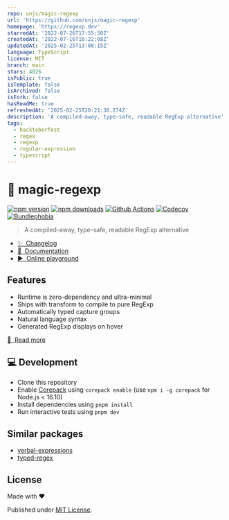 ```yaml
---
repo: unjs/magic-regexp
url: 'https://github.com/unjs/magic-regexp'
homepage: 'https://regexp.dev'
starredAt: '2022-07-26T17:55:50Z'
createdAt: '2022-07-16T16:22:08Z'
updatedAt: '2025-02-25T13:08:15Z'
language: TypeScript
license: MIT
branch: main
stars: 4026
isPublic: true
isTemplate: false
isArchived: false
isFork: false
hasReadMe: true
refreshedAt: '2025-02-25T20:21:38.274Z'
description: 'A compiled-away, type-safe, readable RegExp alternative'
tags:
  - hacktoberfest
  - regex
  - regexp
  - regular-expression
  - typescript
---
```


# 🦄 magic-regexp

[![npm version][npm-version-src]][npm-version-href]
[![npm downloads][npm-downloads-src]][npm-downloads-href]
[![Github Actions][github-actions-src]][github-actions-href]
[![Codecov][codecov-src]][codecov-href]
[![Bundlephobia][bundlephobia-src]][bundlephobia-href]

> A compiled-away, type-safe, readable RegExp alternative

- [✨ &nbsp;Changelog](https://github.com/danielroe/magic-regexp/blob/main/CHANGELOG.md)
- [📖 &nbsp;Documentation](https://regexp.dev)
- [▶️ &nbsp;Online playground](https://stackblitz.com/github/danielroe/magic-regexp/tree/main/playground)

## Features

- Runtime is zero-dependency and ultra-minimal
- Ships with transform to compile to pure RegExp
- Automatically typed capture groups
- Natural language syntax
- Generated RegExp displays on hover

[📖 &nbsp;Read more](https://regexp.dev)

## 💻 Development

- Clone this repository
- Enable [Corepack](https://github.com/nodejs/corepack) using `corepack enable` (use `npm i -g corepack` for Node.js < 16.10)
- Install dependencies using `pnpm install`
- Run interactive tests using `pnpm dev`

## Similar packages

- [verbal-expressions](http://verbalexpressions.github.io/)
- [typed-regex](https://github.com/phenax/typed-regex/)

## License

Made with ❤️

Published under [MIT License](./LICENCE).

<!-- Badges -->

[npm-version-src]: https://img.shields.io/npm/v/magic-regexp?style=flat-square
[npm-version-href]: https://npmjs.com/package/magic-regexp
[npm-downloads-src]: https://img.shields.io/npm/dm/magic-regexp?style=flat-square
[npm-downloads-href]: https://npmjs.com/package/magic-regexp
[github-actions-src]: https://img.shields.io/github/actions/workflow/status/danielroe/magic-regexp/ci.yml?branch=main&style=flat-square
[github-actions-href]: https://github.com/danielroe/magic-regexp/actions?query=workflow%3Aci
[codecov-src]: https://img.shields.io/codecov/c/gh/danielroe/magic-regexp/main?style=flat-square
[codecov-href]: https://codecov.io/gh/danielroe/magic-regexp
[bundlephobia-src]: https://img.shields.io/bundlephobia/minzip/magic-regexp?style=flat-square
[bundlephobia-href]: https://bundlephobia.com/package/magic-regexp
